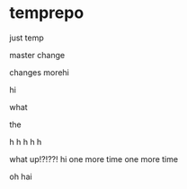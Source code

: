 # temprepo
just temp

master change


changes morehi

hi

what

the

h
h
h
h
h


what up!?!??!
hi
  one more time
  one more time


oh hai